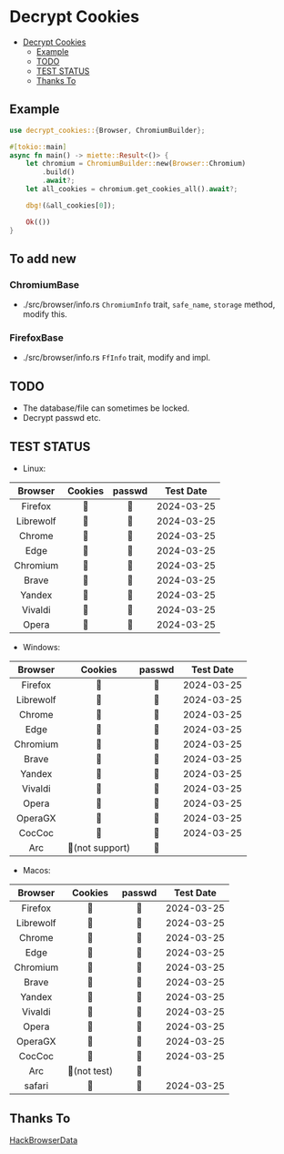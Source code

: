 # Decrypt Cookies

<!--toc:start-->

- [Decrypt Cookies](#decrypt-cookies)
  - [Example](#example)
  - [TODO](#todo)
  - [TEST STATUS](#test-status)
  - [Thanks To](#thanks-to)
  <!--toc:end-->

## Example

```rust
use decrypt_cookies::{Browser, ChromiumBuilder};

#[tokio::main]
async fn main() -> miette::Result<()> {
    let chromium = ChromiumBuilder::new(Browser::Chromium)
        .build()
        .await?;
    let all_cookies = chromium.get_cookies_all().await?;

    dbg!(&all_cookies[0]);

    Ok(())
}
```

## To add new

### ChromiumBase

- ./src/browser/info.rs `ChromiumInfo` trait,
  `safe_name`, `storage` method, modify this.

### FirefoxBase

- ./src/browser/info.rs `FfInfo` trait, modify and impl.

## TODO

- The database/file can sometimes be locked.
- Decrypt passwd etc.

## TEST STATUS

- Linux:

|  Browser  | Cookies | passwd | Test Date  |
| :-------: | :-----: | :----: | :--------: |
|  Firefox  |   🔑    |   🚫   | 2024-03-25 |
| Librewolf |   🔑    |   🚫   | 2024-03-25 |
|  Chrome   |   🔑    |   🚫   | 2024-03-25 |
|   Edge    |   🔑    |   🚫   | 2024-03-25 |
| Chromium  |   🔑    |   🚫   | 2024-03-25 |
|   Brave   |   🔑    |   🚫   | 2024-03-25 |
|  Yandex   |   🔑    |   🚫   | 2024-03-25 |
|  Vivaldi  |   🔑    |   🚫   | 2024-03-25 |
|   Opera   |   🔑    |   🚫   | 2024-03-25 |

- Windows:

|  Browser  |     Cookies     | passwd | Test Date  |
| :-------: | :-------------: | :----: | :--------: |
|  Firefox  |       🔑        |   🚫   | 2024-03-25 |
| Librewolf |       🔑        |   🚫   | 2024-03-25 |
|  Chrome   |       🔑        |   🚫   | 2024-03-25 |
|   Edge    |       🔑        |   🚫   | 2024-03-25 |
| Chromium  |       🔑        |   🚫   | 2024-03-25 |
|   Brave   |       🔑        |   🚫   | 2024-03-25 |
|  Yandex   |       🔑        |   🚫   | 2024-03-25 |
|  Vivaldi  |       🔑        |   🚫   | 2024-03-25 |
|   Opera   |       🔑        |   🚫   | 2024-03-25 |
|  OperaGX  |       🔑        |   🚫   | 2024-03-25 |
|  CocCoc   |       🔑        |   🚫   | 2024-03-25 |
|    Arc    | 🚫(not support) |   🚫   |            |

- Macos:

|  Browser  |   Cookies    | passwd | Test Date  |
| :-------: | :----------: | :----: | :--------: |
|  Firefox  |      🔑      |   🚫   | 2024-03-25 |
| Librewolf |      🔑      |   🚫   | 2024-03-25 |
|  Chrome   |      🔑      |   🚫   | 2024-03-25 |
|   Edge    |      🔑      |   🚫   | 2024-03-25 |
| Chromium  |      🔑      |   🚫   | 2024-03-25 |
|   Brave   |      🔑      |   🚫   | 2024-03-25 |
|  Yandex   |      🔑      |   🚫   | 2024-03-25 |
|  Vivaldi  |      🔑      |   🚫   | 2024-03-25 |
|   Opera   |      🔑      |   🚫   | 2024-03-25 |
|  OperaGX  |      🔑      |   🚫   | 2024-03-25 |
|  CocCoc   |      🔑      |   🚫   | 2024-03-25 |
|    Arc    | 🚫(not test) |   🚫   |            |
|  safari   |      🔑      |   🚫   | 2024-03-25 |

## Thanks To

[HackBrowserData](https://github.com/moonD4rk/HackBrowserData)
